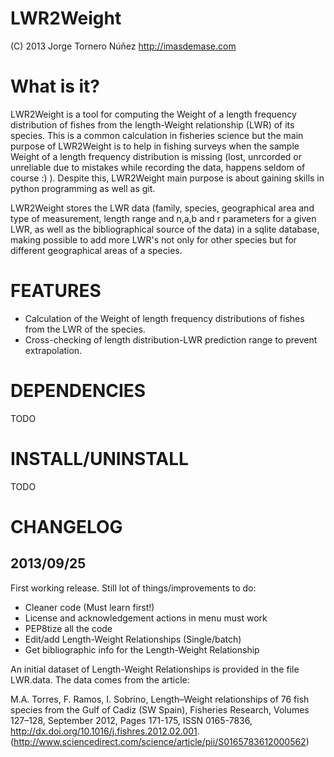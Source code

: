 LWR2Weight
==========

(C) 2013 Jorge Tornero Núñez
    http://imasdemase.com


What is it?
===========

LWR2Weight is a tool for computing the Weight of a length frequency distribution of fishes from the length-Weight relationship (LWR) of its species. This is a common calculation in fisheries science but the main purpose of LWR2Weight is to help in fishing surveys when the sample Weight of a length frequency distribution is missing (lost, unrcorded or unreliable due to mistakes while recording the data, happens seldom of course :) ). Despite this, LWR2Weight main purpose is about gaining skills in python programming as well as git.

LWR2Weight stores the LWR data (family, species, geographical area and type of measurement, length range and n,a,b and r parameters for a given LWR, as well as the bibliographical source of the data) in a sqlite database, making possible to add more LWR's not only for other species but for different geographical areas of a species.



FEATURES
========

- Calculation of the Weight of length frequency distributions of fishes from the LWR of the species.
- Cross-checking of length distribution-LWR prediction range to prevent extrapolation.


DEPENDENCIES
============

TODO

INSTALL/UNINSTALL
=================

TODO

CHANGELOG
=========

2013/09/25
-----
First working release. Still lot of things/improvements to do:

- Cleaner code (Must learn first!)
- License and acknowledgement actions in menu must work
- PEP8tize all the code
- Edit/add Length-Weight Relationships (Single/batch)
- Get bibliographic info for the Length-Weight Relationship

An initial dataset of Length-Weight Relationships is provided in the file LWR.data. The data comes from the article:

M.A. Torres, F. Ramos, I. Sobrino, Length–Weight relationships of 76 fish species from the Gulf of Cadiz (SW Spain), Fisheries Research, Volumes 127–128, September 2012, Pages 171-175, ISSN 0165-7836, http://dx.doi.org/10.1016/j.fishres.2012.02.001.
(http://www.sciencedirect.com/science/article/pii/S0165783612000562)

